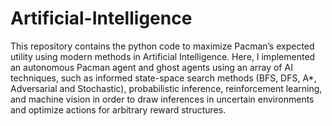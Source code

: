 # Artificial-Intelligence
This repository contains the python code to maximize Pacman’s expected utility using modern methods in Artificial Intelligence. Here, I implemented an autonomous Pacman agent and ghost agents using an array of AI techniques, such as informed state-space search methods (BFS, DFS, A*, Adversarial and Stochastic), probabilistic inference, reinforcement learning, and machine vision in
order to draw inferences in uncertain environments and optimize actions for arbitrary reward structures.
